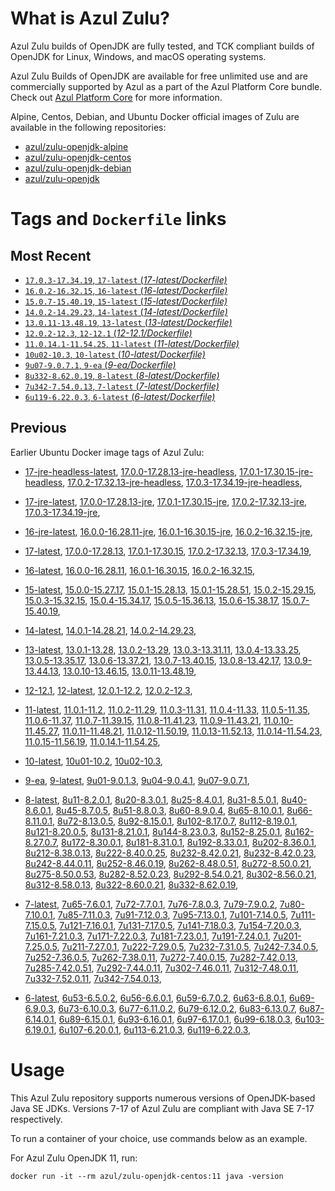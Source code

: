 What is Azul Zulu? 
======================================

Azul Zulu builds of OpenJDK are fully tested, and TCK compliant builds of OpenJDK for Linux, Windows, and macOS operating systems.

Azul Zulu Builds of OpenJDK are available for free unlimited use and are commercially supported by Azul as a part of the Azul Platform Core bundle.
Check out [Azul Platform Core][3] for more information.

Alpine, Centos, Debian, and Ubuntu Docker official images of Zulu are available in the following repositories:

  * [azul/zulu-openjdk-alpine][4]
  * [azul/zulu-openjdk-centos][5]
  * [azul/zulu-openjdk-debian][6]
  * [azul/zulu-openjdk][7]

Tags and `Dockerfile` links
===========================

Most Recent
-----------
 
   * [`17.0.3-17.34.19`, `17-latest` (*17-latest/Dockerfile)*][10]
   * [`16.0.2-16.32.15`, `16-latest` (*16-latest/Dockerfile)*][25]
   * [`15.0.7-15.40.19`, `15-latest` (*15-latest/Dockerfile)*][33]
   * [`14.0.2-14.29.23`, `14-latest` (*14-latest/Dockerfile)*][43]
   * [`13.0.11-13.48.19`, `13-latest` (*13-latest/Dockerfile)*][46]
   * [`12.0.2-12.3`, `12-12.1` (*12-12.1/Dockerfile)*][58]
   * [`11.0.14.1-11.54.25`, `11-latest` (*11-latest/Dockerfile)*][62]
   * [`10u02-10.3`, `10-latest` (*10-latest/Dockerfile)*][79]
   * [`9u07-9.0.7.1`, `9-ea` (*9-ea/Dockerfile)*][82]
   * [`8u332-8.62.0.19`, `8-latest` (*8-latest/Dockerfile)*][87]
   * [`7u342-7.54.0.13`, `7-latest` (*7-latest/Dockerfile)*][126]
   * [`6u119-6.22.0.3`, `6-latest` (*6-latest/Dockerfile)*][160]

Previous
--------

Earlier Ubuntu Docker image tags of Azul Zulu:

  * [17-jre-headless-latest][20],
  [17.0.0-17.28.13-jre-headless][21],
  [17.0.1-17.30.15-jre-headless][22],
  [17.0.2-17.32.13-jre-headless][23],
  [17.0.3-17.34.19-jre-headless][24],
  
  * [17-jre-latest][11],
  [17.0.0-17.28.13-jre][16],
  [17.0.1-17.30.15-jre][17],
  [17.0.2-17.32.13-jre][18],
  [17.0.3-17.34.19-jre][19],
  
  * [16-jre-latest][26],
  [16.0.0-16.28.11-jre][30],
  [16.0.1-16.30.15-jre][31],
  [16.0.2-16.32.15-jre][32],
  
  * [17-latest][10],
  [17.0.0-17.28.13][12],
  [17.0.1-17.30.15][13],
  [17.0.2-17.32.13][14],
  [17.0.3-17.34.19][15],
  
  * [16-latest][25],
  [16.0.0-16.28.11][27],
  [16.0.1-16.30.15][28],
  [16.0.2-16.32.15][29],
  
  * [15-latest][33],
  [15.0.0-15.27.17][34],
  [15.0.1-15.28.13][35],
  [15.0.1-15.28.51][36],
  [15.0.2-15.29.15][37],
  [15.0.3-15.32.15][38],
  [15.0.4-15.34.17][39],
  [15.0.5-15.36.13][40],
  [15.0.6-15.38.17][41],
  [15.0.7-15.40.19][42],
  
  * [14-latest][43],
  [14.0.1-14.28.21][44],
  [14.0.2-14.29.23][45],
  
  * [13-latest][46],
  [13.0.1-13.28][47],
  [13.0.2-13.29][48],
  [13.0.3-13.31.11][49],
  [13.0.4-13.33.25][50],
  [13.0.5-13.35.17][51],
  [13.0.6-13.37.21][52],
  [13.0.7-13.40.15][53],
  [13.0.8-13.42.17][54],
  [13.0.9-13.44.13][55],
  [13.0.10-13.46.15][56],
  [13.0.11-13.48.19][57],
  
  * [12-12.1][58],
  [12-latest][59],
  [12.0.1-12.2][60],
  [12.0.2-12.3][61],
  
  * [11-latest][62],
  [11.0.1-11.2][63],
  [11.0.2-11.29][64],
  [11.0.3-11.31][65],
  [11.0.4-11.33][66],
  [11.0.5-11.35][67],
  [11.0.6-11.37][68],
  [11.0.7-11.39.15][69],
  [11.0.8-11.41.23][70],
  [11.0.9-11.43.21][71],
  [11.0.10-11.45.27][72],
  [11.0.11-11.48.21][73],
  [11.0.12-11.50.19][74],
  [11.0.13-11.52.13][75],
  [11.0.14-11.54.23][76],
  [11.0.15-11.56.19][77],
  [11.0.14.1-11.54.25][78],
  
  * [10-latest][79],
  [10u01-10.2][80],
  [10u02-10.3][81],
  
  * [9-ea][82],
  [9-latest][83],
  [9u01-9.0.1.3][84],
  [9u04-9.0.4.1][85],
  [9u07-9.0.7.1][86],
  
  * [8-latest][87],
  [8u11-8.2.0.1][88],
  [8u20-8.3.0.1][89],
  [8u25-8.4.0.1][90],
  [8u31-8.5.0.1][91],
  [8u40-8.6.0.1][92],
  [8u45-8.7.0.5][93],
  [8u51-8.8.0.3][94],
  [8u60-8.9.0.4][95],
  [8u65-8.10.0.1][96],
  [8u66-8.11.0.1][97],
  [8u72-8.13.0.5][98],
  [8u92-8.15.0.1][99],
  [8u102-8.17.0.7][100],
  [8u112-8.19.0.1][101],
  [8u121-8.20.0.5][102],
  [8u131-8.21.0.1][103],
  [8u144-8.23.0.3][104],
  [8u152-8.25.0.1][105],
  [8u162-8.27.0.7][106],
  [8u172-8.30.0.1][107],
  [8u181-8.31.0.1][108],
  [8u192-8.33.0.1][109],
  [8u202-8.36.0.1][110],
  [8u212-8.38.0.13][111],
  [8u222-8.40.0.25][112],
  [8u232-8.42.0.21][113],
  [8u232-8.42.0.23][114],
  [8u242-8.44.0.11][115],
  [8u252-8.46.0.19][116],
  [8u262-8.48.0.51][117],
  [8u272-8.50.0.21][118],
  [8u275-8.50.0.53][119],
  [8u282-8.52.0.23][120],
  [8u292-8.54.0.21][121],
  [8u302-8.56.0.21][122],
  [8u312-8.58.0.13][123],
  [8u322-8.60.0.21][124],
  [8u332-8.62.0.19][125],
  
  * [7-latest][126],
  [7u65-7.6.0.1][127],
  [7u72-7.7.0.1][128],
  [7u76-7.8.0.3][129],
  [7u79-7.9.0.2][130],
  [7u80-7.10.0.1][131],
  [7u85-7.11.0.3][132],
  [7u91-7.12.0.3][133],
  [7u95-7.13.0.1][134],
  [7u101-7.14.0.5][135],
  [7u111-7.15.0.5][136],
  [7u121-7.16.0.1][137],
  [7u131-7.17.0.5][138],
  [7u141-7.18.0.3][139],
  [7u154-7.20.0.3][140],
  [7u161-7.21.0.3][141],
  [7u171-7.22.0.3][142],
  [7u181-7.23.0.1][143],
  [7u191-7.24.0.1][144],
  [7u201-7.25.0.5][145],
  [7u211-7.27.0.1][146],
  [7u222-7.29.0.5][147],
  [7u232-7.31.0.5][148],
  [7u242-7.34.0.5][149],
  [7u252-7.36.0.5][150],
  [7u262-7.38.0.11][151],
  [7u272-7.40.0.15][152],
  [7u282-7.42.0.13][153],
  [7u285-7.42.0.51][154],
  [7u292-7.44.0.11][155],
  [7u302-7.46.0.11][156],
  [7u312-7.48.0.11][157],
  [7u332-7.52.0.11][158],
  [7u342-7.54.0.13][159],
  
  * [6-latest][160],
  [6u53-6.5.0.2][161],
  [6u56-6.6.0.1][162],
  [6u59-6.7.0.2][163],
  [6u63-6.8.0.1][164],
  [6u69-6.9.0.3][165],
  [6u73-6.10.0.3][166],
  [6u77-6.11.0.2][167],
  [6u79-6.12.0.2][168],
  [6u83-6.13.0.7][169],
  [6u87-6.14.0.1][170],
  [6u89-6.15.0.1][171],
  [6u93-6.16.0.1][172],
  [6u97-6.17.0.1][173],
  [6u99-6.18.0.3][174],
  [6u103-6.19.0.1][175],
  [6u107-6.20.0.1][176],
  [6u113-6.21.0.3][177],
  [6u119-6.22.0.3][178],
  

Usage
=====

This Azul Zulu repository supports numerous versions of OpenJDK-based Java SE JDKs. Versions 7-17 of Azul Zulu are compliant with Java SE 7-17 respectively.

To run a container of your choice, use commands below as an example.

For Azul Zulu OpenJDK 11, run:

    docker run -it --rm azul/zulu-openjdk-centos:11 java -version

  [1]: https://www.azul.com/files/ZuluDocker60.gif
  [2]: https://www.azul.com/
  [3]: https://www.azul.com/products/core/
  [4]: https://hub.docker.com/r/azul/zulu-openjdk-alpine
  [5]: https://hub.docker.com/r/azul/zulu-openjdk-centos
  [6]: https://hub.docker.com/r/azul/zulu-openjdk-debian
  [7]: https://hub.docker.com/r/azul/zulu-openjdk


  [20]: https://github.com/zulu-openjdk/zulu-openjdk/blob/master/centos/17-jre-headless-latest/Dockerfile
  [21]: https://github.com/zulu-openjdk/zulu-openjdk/blob/master/centos/17.0.0-17.28.13-jre-headless/Dockerfile
  [22]: https://github.com/zulu-openjdk/zulu-openjdk/blob/master/centos/17.0.1-17.30.15-jre-headless/Dockerfile
  [23]: https://github.com/zulu-openjdk/zulu-openjdk/blob/master/centos/17.0.2-17.32.13-jre-headless/Dockerfile
  [24]: https://github.com/zulu-openjdk/zulu-openjdk/blob/master/centos/17.0.3-17.34.19-jre-headless/Dockerfile
  
  [11]: https://github.com/zulu-openjdk/zulu-openjdk/blob/master/centos/17-jre-latest/Dockerfile
  [16]: https://github.com/zulu-openjdk/zulu-openjdk/blob/master/centos/17.0.0-17.28.13-jre/Dockerfile
  [17]: https://github.com/zulu-openjdk/zulu-openjdk/blob/master/centos/17.0.1-17.30.15-jre/Dockerfile
  [18]: https://github.com/zulu-openjdk/zulu-openjdk/blob/master/centos/17.0.2-17.32.13-jre/Dockerfile
  [19]: https://github.com/zulu-openjdk/zulu-openjdk/blob/master/centos/17.0.3-17.34.19-jre/Dockerfile
  
  [26]: https://github.com/zulu-openjdk/zulu-openjdk/blob/master/centos/16-jre-latest/Dockerfile
  [30]: https://github.com/zulu-openjdk/zulu-openjdk/blob/master/centos/16.0.0-16.28.11-jre/Dockerfile
  [31]: https://github.com/zulu-openjdk/zulu-openjdk/blob/master/centos/16.0.1-16.30.15-jre/Dockerfile
  [32]: https://github.com/zulu-openjdk/zulu-openjdk/blob/master/centos/16.0.2-16.32.15-jre/Dockerfile
  
  [10]: https://github.com/zulu-openjdk/zulu-openjdk/blob/master/centos/17-latest/Dockerfile
  [12]: https://github.com/zulu-openjdk/zulu-openjdk/blob/master/centos/17.0.0-17.28.13/Dockerfile
  [13]: https://github.com/zulu-openjdk/zulu-openjdk/blob/master/centos/17.0.1-17.30.15/Dockerfile
  [14]: https://github.com/zulu-openjdk/zulu-openjdk/blob/master/centos/17.0.2-17.32.13/Dockerfile
  [15]: https://github.com/zulu-openjdk/zulu-openjdk/blob/master/centos/17.0.3-17.34.19/Dockerfile
  
  [25]: https://github.com/zulu-openjdk/zulu-openjdk/blob/master/centos/16-latest/Dockerfile
  [27]: https://github.com/zulu-openjdk/zulu-openjdk/blob/master/centos/16.0.0-16.28.11/Dockerfile
  [28]: https://github.com/zulu-openjdk/zulu-openjdk/blob/master/centos/16.0.1-16.30.15/Dockerfile
  [29]: https://github.com/zulu-openjdk/zulu-openjdk/blob/master/centos/16.0.2-16.32.15/Dockerfile
  
  [33]: https://github.com/zulu-openjdk/zulu-openjdk/blob/master/centos/15-latest/Dockerfile
  [34]: https://github.com/zulu-openjdk/zulu-openjdk/blob/master/centos/15.0.0-15.27.17/Dockerfile
  [35]: https://github.com/zulu-openjdk/zulu-openjdk/blob/master/centos/15.0.1-15.28.13/Dockerfile
  [36]: https://github.com/zulu-openjdk/zulu-openjdk/blob/master/centos/15.0.1-15.28.51/Dockerfile
  [37]: https://github.com/zulu-openjdk/zulu-openjdk/blob/master/centos/15.0.2-15.29.15/Dockerfile
  [38]: https://github.com/zulu-openjdk/zulu-openjdk/blob/master/centos/15.0.3-15.32.15/Dockerfile
  [39]: https://github.com/zulu-openjdk/zulu-openjdk/blob/master/centos/15.0.4-15.34.17/Dockerfile
  [40]: https://github.com/zulu-openjdk/zulu-openjdk/blob/master/centos/15.0.5-15.36.13/Dockerfile
  [41]: https://github.com/zulu-openjdk/zulu-openjdk/blob/master/centos/15.0.6-15.38.17/Dockerfile
  [42]: https://github.com/zulu-openjdk/zulu-openjdk/blob/master/centos/15.0.7-15.40.19/Dockerfile
  
  [43]: https://github.com/zulu-openjdk/zulu-openjdk/blob/master/centos/14-latest/Dockerfile
  [44]: https://github.com/zulu-openjdk/zulu-openjdk/blob/master/centos/14.0.1-14.28.21/Dockerfile
  [45]: https://github.com/zulu-openjdk/zulu-openjdk/blob/master/centos/14.0.2-14.29.23/Dockerfile
  
  [46]: https://github.com/zulu-openjdk/zulu-openjdk/blob/master/centos/13-latest/Dockerfile
  [47]: https://github.com/zulu-openjdk/zulu-openjdk/blob/master/centos/13.0.1-13.28/Dockerfile
  [48]: https://github.com/zulu-openjdk/zulu-openjdk/blob/master/centos/13.0.2-13.29/Dockerfile
  [49]: https://github.com/zulu-openjdk/zulu-openjdk/blob/master/centos/13.0.3-13.31.11/Dockerfile
  [50]: https://github.com/zulu-openjdk/zulu-openjdk/blob/master/centos/13.0.4-13.33.25/Dockerfile
  [51]: https://github.com/zulu-openjdk/zulu-openjdk/blob/master/centos/13.0.5-13.35.17/Dockerfile
  [52]: https://github.com/zulu-openjdk/zulu-openjdk/blob/master/centos/13.0.6-13.37.21/Dockerfile
  [53]: https://github.com/zulu-openjdk/zulu-openjdk/blob/master/centos/13.0.7-13.40.15/Dockerfile
  [54]: https://github.com/zulu-openjdk/zulu-openjdk/blob/master/centos/13.0.8-13.42.17/Dockerfile
  [55]: https://github.com/zulu-openjdk/zulu-openjdk/blob/master/centos/13.0.9-13.44.13/Dockerfile
  [56]: https://github.com/zulu-openjdk/zulu-openjdk/blob/master/centos/13.0.10-13.46.15/Dockerfile
  [57]: https://github.com/zulu-openjdk/zulu-openjdk/blob/master/centos/13.0.11-13.48.19/Dockerfile
  
  [58]: https://github.com/zulu-openjdk/zulu-openjdk/blob/master/centos/12-12.1/Dockerfile
  [59]: https://github.com/zulu-openjdk/zulu-openjdk/blob/master/centos/12-latest/Dockerfile
  [60]: https://github.com/zulu-openjdk/zulu-openjdk/blob/master/centos/12.0.1-12.2/Dockerfile
  [61]: https://github.com/zulu-openjdk/zulu-openjdk/blob/master/centos/12.0.2-12.3/Dockerfile
  
  [62]: https://github.com/zulu-openjdk/zulu-openjdk/blob/master/centos/11-latest/Dockerfile
  [63]: https://github.com/zulu-openjdk/zulu-openjdk/blob/master/centos/11.0.1-11.2/Dockerfile
  [64]: https://github.com/zulu-openjdk/zulu-openjdk/blob/master/centos/11.0.2-11.29/Dockerfile
  [65]: https://github.com/zulu-openjdk/zulu-openjdk/blob/master/centos/11.0.3-11.31/Dockerfile
  [66]: https://github.com/zulu-openjdk/zulu-openjdk/blob/master/centos/11.0.4-11.33/Dockerfile
  [67]: https://github.com/zulu-openjdk/zulu-openjdk/blob/master/centos/11.0.5-11.35/Dockerfile
  [68]: https://github.com/zulu-openjdk/zulu-openjdk/blob/master/centos/11.0.6-11.37/Dockerfile
  [69]: https://github.com/zulu-openjdk/zulu-openjdk/blob/master/centos/11.0.7-11.39.15/Dockerfile
  [70]: https://github.com/zulu-openjdk/zulu-openjdk/blob/master/centos/11.0.8-11.41.23/Dockerfile
  [71]: https://github.com/zulu-openjdk/zulu-openjdk/blob/master/centos/11.0.9-11.43.21/Dockerfile
  [72]: https://github.com/zulu-openjdk/zulu-openjdk/blob/master/centos/11.0.10-11.45.27/Dockerfile
  [73]: https://github.com/zulu-openjdk/zulu-openjdk/blob/master/centos/11.0.11-11.48.21/Dockerfile
  [74]: https://github.com/zulu-openjdk/zulu-openjdk/blob/master/centos/11.0.12-11.50.19/Dockerfile
  [75]: https://github.com/zulu-openjdk/zulu-openjdk/blob/master/centos/11.0.13-11.52.13/Dockerfile
  [76]: https://github.com/zulu-openjdk/zulu-openjdk/blob/master/centos/11.0.14-11.54.23/Dockerfile
  [77]: https://github.com/zulu-openjdk/zulu-openjdk/blob/master/centos/11.0.15-11.56.19/Dockerfile
  [78]: https://github.com/zulu-openjdk/zulu-openjdk/blob/master/centos/11.0.14.1-11.54.25/Dockerfile
  
  [79]: https://github.com/zulu-openjdk/zulu-openjdk/blob/master/centos/10-latest/Dockerfile
  [80]: https://github.com/zulu-openjdk/zulu-openjdk/blob/master/centos/10u01-10.2/Dockerfile
  [81]: https://github.com/zulu-openjdk/zulu-openjdk/blob/master/centos/10u02-10.3/Dockerfile
  
  [82]: https://github.com/zulu-openjdk/zulu-openjdk/blob/master/centos/9-ea/Dockerfile
  [83]: https://github.com/zulu-openjdk/zulu-openjdk/blob/master/centos/9-latest/Dockerfile
  [84]: https://github.com/zulu-openjdk/zulu-openjdk/blob/master/centos/9u01-9.0.1.3/Dockerfile
  [85]: https://github.com/zulu-openjdk/zulu-openjdk/blob/master/centos/9u04-9.0.4.1/Dockerfile
  [86]: https://github.com/zulu-openjdk/zulu-openjdk/blob/master/centos/9u07-9.0.7.1/Dockerfile
  
  [87]: https://github.com/zulu-openjdk/zulu-openjdk/blob/master/centos/8-latest/Dockerfile
  [88]: https://github.com/zulu-openjdk/zulu-openjdk/blob/master/centos/8u11-8.2.0.1/Dockerfile
  [89]: https://github.com/zulu-openjdk/zulu-openjdk/blob/master/centos/8u20-8.3.0.1/Dockerfile
  [90]: https://github.com/zulu-openjdk/zulu-openjdk/blob/master/centos/8u25-8.4.0.1/Dockerfile
  [91]: https://github.com/zulu-openjdk/zulu-openjdk/blob/master/centos/8u31-8.5.0.1/Dockerfile
  [92]: https://github.com/zulu-openjdk/zulu-openjdk/blob/master/centos/8u40-8.6.0.1/Dockerfile
  [93]: https://github.com/zulu-openjdk/zulu-openjdk/blob/master/centos/8u45-8.7.0.5/Dockerfile
  [94]: https://github.com/zulu-openjdk/zulu-openjdk/blob/master/centos/8u51-8.8.0.3/Dockerfile
  [95]: https://github.com/zulu-openjdk/zulu-openjdk/blob/master/centos/8u60-8.9.0.4/Dockerfile
  [96]: https://github.com/zulu-openjdk/zulu-openjdk/blob/master/centos/8u65-8.10.0.1/Dockerfile
  [97]: https://github.com/zulu-openjdk/zulu-openjdk/blob/master/centos/8u66-8.11.0.1/Dockerfile
  [98]: https://github.com/zulu-openjdk/zulu-openjdk/blob/master/centos/8u72-8.13.0.5/Dockerfile
  [99]: https://github.com/zulu-openjdk/zulu-openjdk/blob/master/centos/8u92-8.15.0.1/Dockerfile
  [100]: https://github.com/zulu-openjdk/zulu-openjdk/blob/master/centos/8u102-8.17.0.7/Dockerfile
  [101]: https://github.com/zulu-openjdk/zulu-openjdk/blob/master/centos/8u112-8.19.0.1/Dockerfile
  [102]: https://github.com/zulu-openjdk/zulu-openjdk/blob/master/centos/8u121-8.20.0.5/Dockerfile
  [103]: https://github.com/zulu-openjdk/zulu-openjdk/blob/master/centos/8u131-8.21.0.1/Dockerfile
  [104]: https://github.com/zulu-openjdk/zulu-openjdk/blob/master/centos/8u144-8.23.0.3/Dockerfile
  [105]: https://github.com/zulu-openjdk/zulu-openjdk/blob/master/centos/8u152-8.25.0.1/Dockerfile
  [106]: https://github.com/zulu-openjdk/zulu-openjdk/blob/master/centos/8u162-8.27.0.7/Dockerfile
  [107]: https://github.com/zulu-openjdk/zulu-openjdk/blob/master/centos/8u172-8.30.0.1/Dockerfile
  [108]: https://github.com/zulu-openjdk/zulu-openjdk/blob/master/centos/8u181-8.31.0.1/Dockerfile
  [109]: https://github.com/zulu-openjdk/zulu-openjdk/blob/master/centos/8u192-8.33.0.1/Dockerfile
  [110]: https://github.com/zulu-openjdk/zulu-openjdk/blob/master/centos/8u202-8.36.0.1/Dockerfile
  [111]: https://github.com/zulu-openjdk/zulu-openjdk/blob/master/centos/8u212-8.38.0.13/Dockerfile
  [112]: https://github.com/zulu-openjdk/zulu-openjdk/blob/master/centos/8u222-8.40.0.25/Dockerfile
  [113]: https://github.com/zulu-openjdk/zulu-openjdk/blob/master/centos/8u232-8.42.0.21/Dockerfile
  [114]: https://github.com/zulu-openjdk/zulu-openjdk/blob/master/centos/8u232-8.42.0.23/Dockerfile
  [115]: https://github.com/zulu-openjdk/zulu-openjdk/blob/master/centos/8u242-8.44.0.11/Dockerfile
  [116]: https://github.com/zulu-openjdk/zulu-openjdk/blob/master/centos/8u252-8.46.0.19/Dockerfile
  [117]: https://github.com/zulu-openjdk/zulu-openjdk/blob/master/centos/8u262-8.48.0.51/Dockerfile
  [118]: https://github.com/zulu-openjdk/zulu-openjdk/blob/master/centos/8u272-8.50.0.21/Dockerfile
  [119]: https://github.com/zulu-openjdk/zulu-openjdk/blob/master/centos/8u275-8.50.0.53/Dockerfile
  [120]: https://github.com/zulu-openjdk/zulu-openjdk/blob/master/centos/8u282-8.52.0.23/Dockerfile
  [121]: https://github.com/zulu-openjdk/zulu-openjdk/blob/master/centos/8u292-8.54.0.21/Dockerfile
  [122]: https://github.com/zulu-openjdk/zulu-openjdk/blob/master/centos/8u302-8.56.0.21/Dockerfile
  [123]: https://github.com/zulu-openjdk/zulu-openjdk/blob/master/centos/8u312-8.58.0.13/Dockerfile
  [124]: https://github.com/zulu-openjdk/zulu-openjdk/blob/master/centos/8u322-8.60.0.21/Dockerfile
  [125]: https://github.com/zulu-openjdk/zulu-openjdk/blob/master/centos/8u332-8.62.0.19/Dockerfile
  
  [126]: https://github.com/zulu-openjdk/zulu-openjdk/blob/master/centos/7-latest/Dockerfile
  [127]: https://github.com/zulu-openjdk/zulu-openjdk/blob/master/centos/7u65-7.6.0.1/Dockerfile
  [128]: https://github.com/zulu-openjdk/zulu-openjdk/blob/master/centos/7u72-7.7.0.1/Dockerfile
  [129]: https://github.com/zulu-openjdk/zulu-openjdk/blob/master/centos/7u76-7.8.0.3/Dockerfile
  [130]: https://github.com/zulu-openjdk/zulu-openjdk/blob/master/centos/7u79-7.9.0.2/Dockerfile
  [131]: https://github.com/zulu-openjdk/zulu-openjdk/blob/master/centos/7u80-7.10.0.1/Dockerfile
  [132]: https://github.com/zulu-openjdk/zulu-openjdk/blob/master/centos/7u85-7.11.0.3/Dockerfile
  [133]: https://github.com/zulu-openjdk/zulu-openjdk/blob/master/centos/7u91-7.12.0.3/Dockerfile
  [134]: https://github.com/zulu-openjdk/zulu-openjdk/blob/master/centos/7u95-7.13.0.1/Dockerfile
  [135]: https://github.com/zulu-openjdk/zulu-openjdk/blob/master/centos/7u101-7.14.0.5/Dockerfile
  [136]: https://github.com/zulu-openjdk/zulu-openjdk/blob/master/centos/7u111-7.15.0.5/Dockerfile
  [137]: https://github.com/zulu-openjdk/zulu-openjdk/blob/master/centos/7u121-7.16.0.1/Dockerfile
  [138]: https://github.com/zulu-openjdk/zulu-openjdk/blob/master/centos/7u131-7.17.0.5/Dockerfile
  [139]: https://github.com/zulu-openjdk/zulu-openjdk/blob/master/centos/7u141-7.18.0.3/Dockerfile
  [140]: https://github.com/zulu-openjdk/zulu-openjdk/blob/master/centos/7u154-7.20.0.3/Dockerfile
  [141]: https://github.com/zulu-openjdk/zulu-openjdk/blob/master/centos/7u161-7.21.0.3/Dockerfile
  [142]: https://github.com/zulu-openjdk/zulu-openjdk/blob/master/centos/7u171-7.22.0.3/Dockerfile
  [143]: https://github.com/zulu-openjdk/zulu-openjdk/blob/master/centos/7u181-7.23.0.1/Dockerfile
  [144]: https://github.com/zulu-openjdk/zulu-openjdk/blob/master/centos/7u191-7.24.0.1/Dockerfile
  [145]: https://github.com/zulu-openjdk/zulu-openjdk/blob/master/centos/7u201-7.25.0.5/Dockerfile
  [146]: https://github.com/zulu-openjdk/zulu-openjdk/blob/master/centos/7u211-7.27.0.1/Dockerfile
  [147]: https://github.com/zulu-openjdk/zulu-openjdk/blob/master/centos/7u222-7.29.0.5/Dockerfile
  [148]: https://github.com/zulu-openjdk/zulu-openjdk/blob/master/centos/7u232-7.31.0.5/Dockerfile
  [149]: https://github.com/zulu-openjdk/zulu-openjdk/blob/master/centos/7u242-7.34.0.5/Dockerfile
  [150]: https://github.com/zulu-openjdk/zulu-openjdk/blob/master/centos/7u252-7.36.0.5/Dockerfile
  [151]: https://github.com/zulu-openjdk/zulu-openjdk/blob/master/centos/7u262-7.38.0.11/Dockerfile
  [152]: https://github.com/zulu-openjdk/zulu-openjdk/blob/master/centos/7u272-7.40.0.15/Dockerfile
  [153]: https://github.com/zulu-openjdk/zulu-openjdk/blob/master/centos/7u282-7.42.0.13/Dockerfile
  [154]: https://github.com/zulu-openjdk/zulu-openjdk/blob/master/centos/7u285-7.42.0.51/Dockerfile
  [155]: https://github.com/zulu-openjdk/zulu-openjdk/blob/master/centos/7u292-7.44.0.11/Dockerfile
  [156]: https://github.com/zulu-openjdk/zulu-openjdk/blob/master/centos/7u302-7.46.0.11/Dockerfile
  [157]: https://github.com/zulu-openjdk/zulu-openjdk/blob/master/centos/7u312-7.48.0.11/Dockerfile
  [158]: https://github.com/zulu-openjdk/zulu-openjdk/blob/master/centos/7u332-7.52.0.11/Dockerfile
  [159]: https://github.com/zulu-openjdk/zulu-openjdk/blob/master/centos/7u342-7.54.0.13/Dockerfile
  
  [160]: https://github.com/zulu-openjdk/zulu-openjdk/blob/master/centos/6-latest/Dockerfile
  [161]: https://github.com/zulu-openjdk/zulu-openjdk/blob/master/centos/6u53-6.5.0.2/Dockerfile
  [162]: https://github.com/zulu-openjdk/zulu-openjdk/blob/master/centos/6u56-6.6.0.1/Dockerfile
  [163]: https://github.com/zulu-openjdk/zulu-openjdk/blob/master/centos/6u59-6.7.0.2/Dockerfile
  [164]: https://github.com/zulu-openjdk/zulu-openjdk/blob/master/centos/6u63-6.8.0.1/Dockerfile
  [165]: https://github.com/zulu-openjdk/zulu-openjdk/blob/master/centos/6u69-6.9.0.3/Dockerfile
  [166]: https://github.com/zulu-openjdk/zulu-openjdk/blob/master/centos/6u73-6.10.0.3/Dockerfile
  [167]: https://github.com/zulu-openjdk/zulu-openjdk/blob/master/centos/6u77-6.11.0.2/Dockerfile
  [168]: https://github.com/zulu-openjdk/zulu-openjdk/blob/master/centos/6u79-6.12.0.2/Dockerfile
  [169]: https://github.com/zulu-openjdk/zulu-openjdk/blob/master/centos/6u83-6.13.0.7/Dockerfile
  [170]: https://github.com/zulu-openjdk/zulu-openjdk/blob/master/centos/6u87-6.14.0.1/Dockerfile
  [171]: https://github.com/zulu-openjdk/zulu-openjdk/blob/master/centos/6u89-6.15.0.1/Dockerfile
  [172]: https://github.com/zulu-openjdk/zulu-openjdk/blob/master/centos/6u93-6.16.0.1/Dockerfile
  [173]: https://github.com/zulu-openjdk/zulu-openjdk/blob/master/centos/6u97-6.17.0.1/Dockerfile
  [174]: https://github.com/zulu-openjdk/zulu-openjdk/blob/master/centos/6u99-6.18.0.3/Dockerfile
  [175]: https://github.com/zulu-openjdk/zulu-openjdk/blob/master/centos/6u103-6.19.0.1/Dockerfile
  [176]: https://github.com/zulu-openjdk/zulu-openjdk/blob/master/centos/6u107-6.20.0.1/Dockerfile
  [177]: https://github.com/zulu-openjdk/zulu-openjdk/blob/master/centos/6u113-6.21.0.3/Dockerfile
  [178]: https://github.com/zulu-openjdk/zulu-openjdk/blob/master/centos/6u119-6.22.0.3/Dockerfile
  